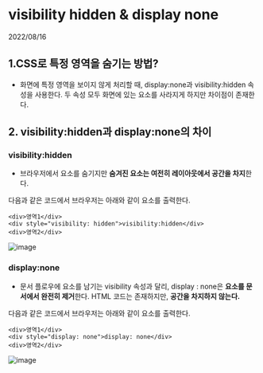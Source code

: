 # visibility hidden & display none

2022/08/16

## 1.CSS로 특정 영역을 숨기는 방법?

- 화면에 특정 영역을 보이지 않게 처리할 때, display:none과 visibility:hidden 속성을 사용한다. 두 속성 모두 화면에 있는 요소를 사라지게 하지만 차이점이 존재한다.

## 2. visibility:hidden과 display:none의 차이

### visibility:hidden

- 브라우저에서 요소를 숨기지만 **숨겨진 요소는 여전히 레이아웃에서 공간을 차지**한다.

다음과 같은 코드에서 브라우저는 아래와 같이 요소를 출력한다.
```
<div>영역1</div>
<div style="visibility: hidden">visibility:hidden</div>
<div>영역2</div>
```

![image](https://user-images.githubusercontent.com/76507701/185669811-3029eafd-44ad-44ac-b7ba-600d5558a489.png)

### display:none

- 문서 플로우에 요소를 남기는 visibility 속성과 달리, display : none은 **요소를 문서에서 완전히 제거**한다. HTML 코드는 존재하지만, **공간을 차지하지 않는다.**

다음과 같은 코드에서 브라우저는 아래와 같이 요소를 출력한다.
```
<div>영역1</div>
<div style="display: none">display: none</div>
<div>영역2</div>
```

![image](https://user-images.githubusercontent.com/76507701/185670057-03f010d5-e5db-4b4e-af7e-cf4474b261d3.png)

